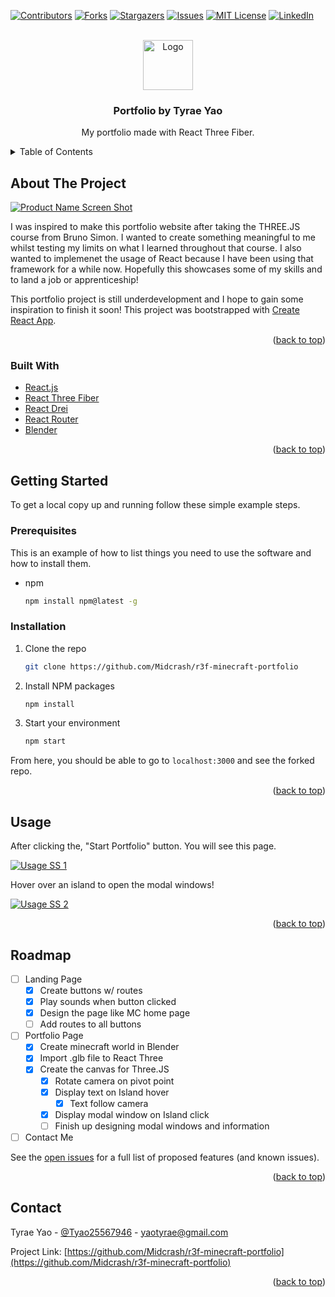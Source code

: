 <div id="top"></div>
<!--
*** Thanks for checking out the Best-README-Template. If you have a suggestion
*** that would make this better, please fork the repo and create a pull request
*** or simply open an issue with the tag "enhancement".
*** Don't forget to give the project a star!
*** Thanks again! Now go create something AMAZING! :D
-->

<!-- PROJECT SHIELDS -->
<!--
*** I'm using markdown "reference style" links for readability.
*** Reference links are enclosed in brackets [ ] instead of parentheses ( ).
*** See the bottom of this document for the declaration of the reference variables
*** for contributors-url, forks-url, etc. This is an optional, concise syntax you may use.
*** https://www.markdownguide.org/basic-syntax/#reference-style-links
-->

[![Contributors][contributors-shield]][contributors-url]
[![Forks][forks-shield]][forks-url]
[![Stargazers][stars-shield]][stars-url]
[![Issues][issues-shield]][issues-url]
[![MIT License][license-shield]][license-url]
[![LinkedIn][linkedin-shield]][linkedin-url]

<!-- PROJECT LOGO -->
<br />
<div align="center">
  <a href="https://github.com/Midcrash/r3f-minecraft-portfolio">
    <img src="images/logo.png" alt="Logo" width="80" height="80">
  </a>

<h3 align="center">Portfolio by Tyrae Yao</h3>

  <p align="center">
    My portfolio made with React Three Fiber.
  </p>
</div>

<!-- TABLE OF CONTENTS -->
<details>
  <summary>Table of Contents</summary>
  <ol>
    <li>
      <a href="#about-the-project">About The Project</a>
      <ul>
        <li><a href="#built-with">Built With</a></li>
      </ul>
    </li>
    <li>
      <a href="#getting-started">Getting Started</a>
      <ul>
        <li><a href="#prerequisites">Prerequisites</a></li>
        <li><a href="#installation">Installation</a></li>
      </ul>
    </li>
    <li><a href="#usage">Usage</a></li>
    <li><a href="#roadmap">Roadmap</a></li>
    <li><a href="#contact">Contact</a></li>
  </ol>
</details>

<!-- ABOUT THE PROJECT -->

## About The Project

[![Product Name Screen Shot][product-screenshot]](https://imgur.com/rgunng6)

I was inspired to make this portfolio website after taking the THREE.JS course from Bruno Simon. I wanted to create something meaningful to me whilst testing my limits on what I learned throughout that course. I also wanted to implemenet the usage of React because I have been using that framework for a while now. Hopefully this showcases some of my skills and to land a job or apprenticeship!

This portfolio project is still underdevelopment and I hope to gain some inspiration to finish it soon!
This project was bootstrapped with [Create React App](https://github.com/facebook/create-react-app).

<p align="right">(<a href="#top">back to top</a>)</p>

### Built With

- [React.js](https://reactjs.org/)
- [React Three Fiber](https://github.com/pmndrs/react-three-fiber)
- [React Drei](https://github.com/pmndrs/drei)
- [React Router](https://reactrouter.com/docs/en/v6/getting-started/overview)
- [Blender](https://www.blender.org/)

<p align="right">(<a href="#top">back to top</a>)</p>

<!-- GETTING STARTED -->

## Getting Started

To get a local copy up and running follow these simple example steps.

### Prerequisites

This is an example of how to list things you need to use the software and how to install them.

- npm
  ```sh
  npm install npm@latest -g
  ```

### Installation

1. Clone the repo
   ```sh
   git clone https://github.com/Midcrash/r3f-minecraft-portfolio
   ```
2. Install NPM packages
   ```sh
   npm install
   ```
3. Start your environment
   ```sh
   npm start
   ```

From here, you should be able to go to `localhost:3000` and see the forked repo.

<p align="right">(<a href="#top">back to top</a>)</p>

<!-- USAGE EXAMPLES -->

## Usage

After clicking the, "Start Portfolio" button. You will see this page.

[![Usage SS 1][usage-screenshot]](https://imgur.com/SiNekD9)

Hover over an island to open the modal windows!

[![Usage SS 2][usage-screenshot2]](https://imgur.com/SiNekD9)

<p align="right">(<a href="#top">back to top</a>)</p>

<!-- ROADMAP -->

## Roadmap

- [ ] Landing Page
  - [x] Create buttons w/ routes
  - [x] Play sounds when button clicked
  - [x] Design the page like MC home page
  - [ ] Add routes to all buttons
- [ ] Portfolio Page
  - [x] Create minecraft world in Blender
  - [x] Import .glb file to React Three
  - [x] Create the canvas for Three.JS
    - [x] Rotate camera on pivot point
    - [x] Display text on Island hover
      - [x] Text follow camera
    - [x] Display modal window on Island click
    - [ ] Finish up designing modal windows and information
- [ ] Contact Me

See the [open issues](https://github.com/Midcrash/Midcrash/r3f-minecraft-portfolio/issues) for a full list of proposed features (and known issues).

<p align="right">(<a href="#top">back to top</a>)</p>

<!-- CONTACT -->

## Contact

Tyrae Yao - [@Tyao25567946](https://twitter.com/Tyao25567946) - yaotyrae@gmail.com

Project Link: [https://github.com/Midcrash/r3f-minecraft-portfolio](https://github.com/Midcrash/r3f-minecraft-portfolio)

<p align="right">(<a href="#top">back to top</a>)</p>

<!-- MARKDOWN LINKS & IMAGES -->
<!-- https://www.markdownguide.org/basic-syntax/#reference-style-links -->

[contributors-shield]: https://img.shields.io/github/contributors/Midcrash/r3f-minecraft-portfolio.svg?style=for-the-badge
[contributors-url]: https://github.com/Midcrash/r3f-minecraft-portfolio/graphs/contributors
[forks-shield]: https://img.shields.io/github/forks/Midcrash/r3f-minecraft-portfolio.svg?style=for-the-badge
[forks-url]: https://github.com/Midcrash/r3f-minecraft-portfolio/network/members
[stars-shield]: https://img.shields.io/github/stars/Midcrash/r3f-minecraft-portfolio.svg?style=for-the-badge
[stars-url]: https://github.com/Midcrash/r3f-minecraft-portfolio/stargazers
[issues-shield]: https://img.shields.io/github/issues/Midcrash/r3f-minecraft-portfolio.svg?style=for-the-badge
[issues-url]: https://github.com/Midcrash/r3f-minecraft-portfolio/issues
[license-shield]: https://img.shields.io/github/license/Midcrash/r3f-minecraft-portfolio.svg?style=for-the-badge
[license-url]: https://github.com/Midcrash/r3f-minecraft-portfolio/blob/master/LICENSE.txt
[linkedin-shield]: https://img.shields.io/badge/-LinkedIn-black.svg?style=for-the-badge&logo=linkedin&colorB=555
[linkedin-url]: https://linkedin.com/in/tyrae-yao-08b684154
[product-screenshot]: (images\Capture.PNG)
[usage-screenshot]: (images\Capture2.PNG)
[usage-screenshot2]: (images\Capture3.PNG)
